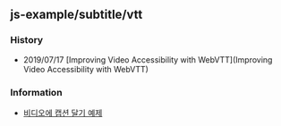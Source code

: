 ## js-example/subtitle/vtt


### History
- 2019/07/17 [Improving Video Accessibility with WebVTT](Improving Video Accessibility with WebVTT)

### Information
- [비디오에 캡션 달기 예제](http://visualssing.dothome.co.kr/temp/videocaption.html)


